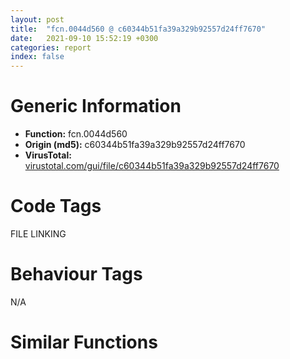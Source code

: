 ```yaml
---
layout: post
title:  "fcn.0044d560 @ c60344b51fa39a329b92557d24ff7670"
date:   2021-09-10 15:52:19 +0300
categories: report
index: false
---
```


# Generic Information
- **Function:** fcn.0044d560
- **Origin (md5):** c60344b51fa39a329b92557d24ff7670
- **VirusTotal:** [virustotal.com/gui/file/c60344b51fa39a329b92557d24ff7670][virustotal_ref]

# Code Tags
<span class="tag" id="FILE">FILE</span>
<span class="tag" id="LINKING">LINKING</span>


# Behaviour Tags
<span class="bhv-tag" id="na">N/A</span>

# Similar Functions
<script type="text/javascript" src="https://www.gstatic.com/charts/loader.js"></script>
<script type="text/javascript">

    google.charts.load('current', {'packages':['corechart']});
    google.charts.setOnLoadCallback(drawChart);

    function drawChart() {
    var data = new google.visualization.DataTable();
        data.addColumn('number', 'X');
        data.addColumn('number', 'Y');
        data.addColumn({type: 'string', role: 'tooltip', 'p': {'html': true}});
        data.addColumn({'type': 'string', 'role': 'style'});
        
        data.addRows([
    [-1034.672119140625, -2453.0361328125, '<b><a href="/report/fcn.0044d560@c60344b51fa39a329b92557d24ff7670">fcn.0044d560</a><br>@c60344b51fa39a329b92557d24ff7670</b><br>push ebp<br>mov ebp, esp<br>push 0xffffffffffffffff<br>push 0x5ab293<br>mov eax, dword<br>push eax<br>sub esp, 0x480<br>mov eax, dword[0x5ffcc0]<br>xor eax, ebp<br>mov dword[ebp-0x10], eax<br>push eax<br>lea eax, [ebp-0xc]<br>mov dword<br>mov dword[ebp-0x228], 0<br>lea ecx, [ebp-0x224]<br>call fcn.00421860<br>mov dword[ebp-4], 0<br>lea ecx, [ebp-0x454]<br>call fcn.00421860<br>mov byte[ebp-4], 1<br>lea ecx, [ebp-0x220]<br>call fcn.00421860<br>mov byte[ebp-4], 2<br>lea ecx, [ebp-0x22c]<br>call fcn.00421860<br>mov byte[ebp-4], 3<br>lea ecx, [ebp-0x458]<br>call fcn.00421860<br>mov byte[ebp-4], 4<br>mov dword[ebp-0x440], 0<br>lea eax, [ebp-0x45c]<br>push eax<br>call fcn.0044db50<br>add esp, 4<br>mov dword[ebp-0x470], eax<br>mov ecx, dword[ebp-0x470]<br>mov dword[ebp-0x474], ecx<br>mov byte[ebp-4], 5<br>lea edx, [ebp-0x460]<br>push edx<br>call fcn.0044da50<br>add esp, 4<br>mov dword[ebp-0x478], eax<br>mov eax, dword[ebp-0x478]<br>mov dword[ebp-0x47c], eax<br>mov byte[ebp-4], 6<br>mov ecx, dword[ebp-0x474]<br>mov edx, dword[ecx]<br>push edx<br>mov eax, dword[ebp-0x47c]<br>mov ecx, dword[eax]<br>push ecx<br>push str._s_s.ini<br>lea edx, [ebp-0x224]<br>push edx<br>call fcn.00415100<br>add esp, 0x10<br>mov byte[ebp-4], 5<br>lea ecx, [ebp-0x460]<br>call fcn.00410950<br>mov byte[ebp-4], 4<br>lea ecx, [ebp-0x45c]<br>call fcn.00410950<br>lea ecx, [ebp-0x224]<br>call fcn.00453f10<br>push eax<br>push str.http:__dldir1.qq.com_qqtv_azdk_qlinst.ini<br>call fcn.0044dc40<br>add esp, 8<br>test eax, eax<br>jne 0x44d6a7<br>mov dword[ebp-0x228], 1<br>jmp 0x44d980<br>xor eax, eax<br>mov word[ebp-0x43c], ax<br>push 0x206<br>push 0<br>lea ecx, [ebp-0x43a]<br>push ecx<br>call fcn.0057a180<br>add esp, 0xc<br>xor edx, edx<br>mov word[ebp-0x21c], dx<br>push 0x206<br>push 0<br>lea eax, [ebp-0x21a]<br>push eax<br>call fcn.0057a180<br>add esp, 0xc<br>lea ecx, [ebp-0x224]<br>call fcn.00453f10<br>push eax<br>push 0x104<br>lea ecx, [ebp-0x43c]<br>push ecx<br>push 0x5d26d4<br>push 0x5d272c<br>push str.qlinst<br>call dword[sym.imp.KERNEL32.dll_GetPrivateProfileStringW]<br>mov dword[ebp-0x448], eax<br>lea ecx, [ebp-0x224]<br>call fcn.00453f10<br>push eax<br>push 0x104<br>lea edx, [ebp-0x21c]<br>push edx<br>push 0x5d2744<br>push 0x5d2748<br>push str.qlinst<br>call dword[sym.imp.KERNEL32.dll_GetPrivateProfileStringW]<br>mov dword[ebp-0x450], eax<br>cmp dword[ebp-0x448], 0<br>je 0x44d75d<br>cmp dword[ebp-0x450], 0<br>jne 0x44d76c<br>mov dword[ebp-0x228], 2<br>jmp 0x44d980<br>lea eax, [ebp-0x43c]<br>push eax<br>lea ecx, [ebp-0x454]<br>call fcn.0040f9a0<br>lea ecx, [ebp-0x21c]<br>push ecx<br>lea ecx, [ebp-0x220]<br>call fcn.0040f9a0<br>lea edx, [ebp-0x464]<br>push edx<br>call fcn.0044db50<br>add esp, 4<br>mov dword[ebp-0x480], eax<br>mov eax, dword[ebp-0x480]<br>mov dword[ebp-0x484], eax<br>mov byte[ebp-4], 7<br>lea ecx, [ebp-0x468]<br>push ecx<br>call fcn.0044da50<br>add esp, 4<br>mov dword[ebp-0x488], eax<br>mov edx, dword[ebp-0x488]<br>mov dword[ebp-0x48c], edx<br>mov byte[ebp-4], 8<br>mov eax, dword[ebp-0x484]<br>mov ecx, dword[eax]<br>push ecx<br>mov edx, dword[ebp-0x48c]<br>mov eax, dword[edx]<br>push eax<br>push str._s_s.dll<br>lea ecx, [ebp-0x22c]<br>push ecx<br>call fcn.00415100<br>add esp, 0x10<br>mov byte[ebp-4], 7<br>lea ecx, [ebp-0x468]<br>call fcn.00410950<br>mov byte[ebp-4], 4<br>lea ecx, [ebp-0x464]<br>call fcn.00410950<br>lea ecx, [ebp-0x22c]<br>call fcn.00453f10<br>push eax<br>lea ecx, [ebp-0x454]<br>call fcn.00453f10<br>push eax<br>call fcn.0044dc40<br>add esp, 8<br>test eax, eax<br>jne 0x44d851<br>mov dword[ebp-0x228], 3<br>jmp 0x44d980<br>mov edx, dword[ebp+0xc]<br>push edx<br>mov eax, dword[ebp+8]<br>push eax<br>push str._ProductId:_d__ChannelId:_d<br>lea ecx, [ebp-0x458]<br>push ecx<br>call fcn.00415100<br>add esp, 0x10<br>lea ecx, [ebp-0x22c]<br>call fcn.00453f10<br>push eax<br>call dword[sym.imp.KERNEL32.dll_LoadLibraryW]<br>mov dword[ebp-0x440], eax<br>cmp dword[ebp-0x440], 0<br>jne 0x44d89d<br>mov dword[ebp-0x228], 4<br>jmp 0x44d980<br>push str.CheckFileMd5<br>mov edx, dword[ebp-0x440]<br>push edx<br>call dword[sym.imp.KERNEL32.dll_GetProcAddress]<br>mov dword[ebp-0x444], eax<br>cmp dword[ebp-0x444], 0<br>jne 0x44d8cd<br>mov dword[ebp-0x228], 5<br>jmp 0x44d980<br>lea ecx, [ebp-0x220]<br>call fcn.00453f10<br>push eax<br>lea ecx, [ebp-0x22c]<br>call fcn.00453f10<br>push eax<br>call dword[ebp-0x444]<br>test eax, eax<br>jne 0x44d8fe<br>mov dword[ebp-0x228], 6<br>jmp 0x44d980<br>push str.RunInstall<br>mov eax, dword[ebp-0x440]<br>push eax<br>call dword[sym.imp.KERNEL32.dll_GetProcAddress]<br>mov dword[ebp-0x230], eax<br>cmp dword[ebp-0x230], 0<br>jne 0x44d92b<br>mov dword[ebp-0x228], 7<br>jmp 0x44d980<br>lea ecx, [ebp-0x458]<br>call fcn.00453f10<br>push eax<br>call dword[ebp-0x230]<br>mov dword[ebp-0x44c], eax<br>cmp dword[ebp-0x44c], 1<br>jne 0x44d958<br>mov dword[ebp-0x228], 8<br>jmp 0x44d980<br>cmp dword[ebp-0x44c], 2<br>jne 0x44d96d<br>mov dword[ebp-0x228], 9<br>jmp 0x44d980<br>cmp dword[ebp-0x44c], 3<br>jne 0x44d980<br>mov dword[ebp-0x228], 0xa<br>mov dword[ebp-0x230], 0<br>cmp dword[ebp-0x440], 0<br>je 0x44d9aa<br>mov ecx, dword[ebp-0x440]<br>push ecx<br>call dword[sym.imp.KERNEL32.dll_FreeLibrary]<br>mov dword[ebp-0x440], 0<br>lea ecx, [ebp-0x224]<br>call fcn.00453f10<br>push eax<br>call dword[sym.imp.KERNEL32.dll_DeleteFileW]<br>lea ecx, [ebp-0x22c]<br>call fcn.00453f10<br>push eax<br>call dword[sym.imp.KERNEL32.dll_DeleteFileW]<br>mov edx, dword[ebp-0x228]<br>mov dword[ebp-0x46c], edx<br>mov byte[ebp-4], 3<br>lea ecx, [ebp-0x458]<br>call fcn.00410950<br>mov byte[ebp-4], 2<br>lea ecx, [ebp-0x22c]<br>call fcn.00410950<br>mov byte[ebp-4], 1<br>lea ecx, [ebp-0x220]<br>call fcn.00410950<br>mov byte[ebp-4], 0<br>lea ecx, [ebp-0x454]<br>call fcn.00410950<br>mov dword[ebp-4], 0xffffffff<br>lea ecx, [ebp-0x224]<br>call fcn.00410950<br>mov eax, dword[ebp-0x46c]<br>mov ecx, dword[ebp-0xc]<br>mov dword<br>pop ecx<br>mov ecx, dword[ebp-0x10]<br>xor ecx, ebp<br>call fcn.005713ed<br>mov esp, ebp<br>pop ebp<br>ret <br><eoc> ', 'point { fill-color: #e0440e; }'],
[1034.67236328125, 2453.0361328125, '<b><a href="/report/fcn.00437c90@279a61b1e76da49531f1f16fd1102a2d">fcn.00437c90</a><br>@279a61b1e76da49531f1f16fd1102a2d</b><br>push ebp<br>mov ebp, esp<br>push 0xffffffffffffffff<br>push 0x4f093b<br>mov eax, dword<br>push eax<br>sub esp, 0x514<br>mov eax, dword[0x53ebd0]<br>xor eax, ebp<br>mov dword[ebp-0x14], eax<br>push eax<br>lea eax, [ebp-0xc]<br>mov dword<br>mov dword[ebp-0x504], 0<br>mov dword[ebp-0x10], 0<br>mov ecx, dword[ebp+8]<br>add ecx, 0xe0<br>call fcn.00403920<br>cmp eax, 2<br>jbe 0x437d57<br>push 0x4fa284<br>push 2<br>mov ecx, dword[ebp+8]<br>add ecx, 0xe0<br>call fcn.00403920<br>sub eax, 2<br>push eax<br>lea eax, [ebp-0x4ac]<br>push eax<br>mov ecx, dword[ebp+8]<br>add ecx, 0xe0<br>call fcn.00413450<br>mov dword[ebp-0x508], eax<br>mov ecx, dword[ebp-0x508]<br>mov dword[ebp-0x50c], ecx<br>mov dword[ebp-4], 0<br>mov edx, dword[ebp-0x504]<br>or edx, 1<br>mov dword[ebp-0x504], edx<br>mov eax, dword[ebp-0x50c]<br>push eax<br>call fcn.0041a4c0<br>add esp, 8<br>movzx ecx, al<br>test ecx, ecx<br>je 0x437d57<br>mov dword[ebp-0x510], 1<br>jmp 0x437d61<br>mov dword[ebp-0x510], 0<br>mov dl, byte[ebp-0x510]<br>mov byte[ebp-0x48d], dl<br>mov dword[ebp-4], 0xffffffff<br>mov eax, dword[ebp-0x504]<br>and eax, 1<br>je 0x437d91<br>and dword[ebp-0x504], 0xfffffffe<br>lea ecx, [ebp-0x4ac]<br>call fcn.00401360<br>movzx ecx, byte[ebp-0x48d]<br>test ecx, ecx<br>je 0x437f5e<br>mov ecx, dword[ebp+8]<br>add ecx, 0xa8<br>call fcn.004013a0<br>push eax<br>lea edx, [ebp-0x440]<br>push edx<br>call fcn.004eae90<br>add esp, 8<br>mov dword[ebp-4], 1<br>xor eax, eax<br>mov word[ebp-0x21c], ax<br>push 0x206<br>push 0<br>lea ecx, [ebp-0x21a]<br>push ecx<br>call fcn.00490b70<br>add esp, 0xc<br>lea edx, [ebp-0x21c]<br>push edx<br>push 0x104<br>call dword[sym.imp.KERNEL32.dll_GetTempPathW]<br>mov ecx, dword[ebp+8]<br>add ecx, 0xe0<br>call fcn.004013a0<br>push eax<br>lea eax, [ebp-0x21c]<br>push eax<br>call dword[sym.imp.SHLWAPI.dll_PathAppendW]<br>lea ecx, [ebp-0x21c]<br>push ecx<br>call dword[sym.imp.SHLWAPI.dll_PathAddBackslashW]<br>push 0<br>lea ecx, [ebp-0x440]<br>call fcn.00402fe0<br>push eax<br>lea edx, [ebp-0x21c]<br>push edx<br>call fcn.00426e10<br>add esp, 0xc<br>xor eax, eax<br>mov word[ebp-0x424], ax<br>push 0x206<br>push 0<br>lea ecx, [ebp-0x422]<br>push ecx<br>call fcn.00490b70<br>add esp, 0xc<br>lea edx, [ebp-0x21c]<br>push edx<br>lea eax, [ebp-0x424]<br>push eax<br>call dword[sym.imp.KERNEL32.dll_lstrcpyW]<br>mov ecx, dword[ebp+8]<br>add ecx, 0xe0<br>call fcn.004013a0<br>push eax<br>lea ecx, [ebp-0x424]<br>push ecx<br>call dword[sym.imp.SHLWAPI.dll_PathAppendW]<br>push str..dll<br>lea edx, [ebp-0x424]<br>push edx<br>call dword[sym.imp.KERNEL32.dll_lstrcatW]<br>lea eax, [ebp-0x424]<br>push eax<br>call dword[sym.imp.SHLWAPI.dll_PathFileExistsW]<br>test eax, eax<br>je 0x437f04<br>lea ecx, [ebp-0x424]<br>push ecx<br>call dword[sym.imp.KERNEL32.dll_LoadLibraryW]<br>mov dword[ebp-0x444], eax<br>cmp dword[ebp-0x444], 0<br>je 0x437ef7<br>push str.Install_7z<br>mov edx, dword[ebp-0x444]<br>push edx<br>call dword[sym.imp.KERNEL32.dll_GetProcAddress]<br>mov dword[ebp-0x448], eax<br>cmp dword[ebp-0x448], 0<br>je 0x437ef7<br>call dword[ebp-0x448]<br>movzx eax, al<br>mov dword[ebp-0x10], eax<br>mov ecx, dword[ebp-0x444]<br>push ecx<br>call dword[sym.imp.KERNEL32.dll_FreeLibrary]<br>lea edx, [ebp-0x440]<br>push edx<br>call fcn.004eb200<br>add esp, 4<br>lea eax, [ebp-0x21c]<br>push eax<br>lea ecx, [ebp-0x4c8]<br>call fcn.004012e0<br>mov byte[ebp-4], 2<br>lea ecx, [ebp-0x4c8]<br>push ecx<br>call fcn.004eab00<br>add esp, 4<br>mov byte[ebp-4], 1<br>lea ecx, [ebp-0x4c8]<br>call fcn.00401360<br>mov dword[ebp-4], 0xffffffff<br>lea ecx, [ebp-0x440]<br>call fcn.00403090<br>jmp 0x438338<br>push 0x4fa2a4<br>mov edx, dword[ebp+0xc]<br>push edx<br>call fcn.0040b0b0<br>add esp, 8<br>movzx eax, al<br>test eax, eax<br>jne 0x437faa<br>push str.bdsrfdll<br>mov ecx, dword[ebp+0xc]<br>push ecx<br>call fcn.0040b0b0<br>add esp, 8<br>movzx edx, al<br>test edx, edx<br>jne 0x437faa<br>push str.baidushurufadll<br>mov eax, dword[ebp+0xc]<br>push eax<br>call fcn.0040b0b0<br>add esp, 8<br>movzx ecx, al<br>test ecx, ecx<br>je 0x43815b<br>mov ecx, dword[ebp+8]<br>add ecx, 0xa8<br>call fcn.004013a0<br>push eax<br>call dword[sym.imp.KERNEL32.dll_LoadLibraryW]<br>mov dword[ebp-0x44c], eax<br>cmp dword[ebp-0x44c], 0<br>je 0x438156<br>push str.CreateSetupObject<br>mov edx, dword[ebp-0x44c]<br>push edx<br>call dword[sym.imp.KERNEL32.dll_GetProcAddress]<br>mov dword[ebp-0x454], eax<br>push str.DestroySetupObject<br>mov eax, dword[ebp-0x44c]<br>push eax<br>call dword[sym.imp.KERNEL32.dll_GetProcAddress]<br>mov dword[ebp-0x450], eax<br>cmp dword[ebp-0x454], 0<br>je 0x438149<br>cmp dword[ebp-0x450], 0<br>je 0x438149<br>push 0<br>call dword[ebp-0x454]<br>mov dword[ebp-0x458], eax<br>lea ecx, [ebp-0x47c]<br>call fcn.0043a4b0<br>mov dword[ebp-4], 3<br>push 0x4fa2f8<br>mov ecx, dword[ebp+8]<br>add ecx, 0xfc<br>push ecx<br>push str._supply_id_:_<br>lea edx, [ebp-0x4e4]<br>push edx<br>call fcn.0042dc90<br>add esp, 0xc<br>mov dword[ebp-0x514], eax<br>mov eax, dword[ebp-0x514]<br>mov dword[ebp-0x518], eax<br>mov byte[ebp-4], 4<br>mov ecx, dword[ebp-0x518]<br>push ecx<br>lea edx, [ebp-0x474]<br>push edx<br>call fcn.0041a4e0<br>add esp, 0xc<br>mov byte[ebp-4], 6<br>lea ecx, [ebp-0x4e4]<br>call fcn.00401360<br>cmp dword[ebp-0x458], 0<br>je 0x438128<br>push 0<br>lea eax, [ebp-0x47c]<br>push eax<br>mov ecx, dword[ebp-0x458]<br>mov edx, dword[ecx]<br>mov eax, dword[ebp-0x458]<br>push eax<br>mov ecx, dword[edx]<br>call ecx<br>lea ecx, [ebp-0x474]<br>call fcn.004013a0<br>push eax<br>mov edx, dword[ebp-0x458]<br>mov eax, dword[edx]<br>mov ecx, dword[ebp-0x458]<br>push ecx<br>mov edx, dword[eax+4]<br>call edx<br>test eax, eax<br>jne 0x43811b<br>push 0xffffffffffffffff<br>mov eax, dword[ebp-0x458]<br>mov ecx, dword[eax]<br>mov edx, dword[ebp-0x458]<br>push edx<br>mov eax, dword[ecx+0xc]<br>call eax<br>push eax<br>call dword[sym.imp.KERNEL32.dll_WaitForSingleObject]<br>lea ecx, [ebp-0x47c]<br>call fcn.0040bb70<br>cmp eax, 2<br>jne 0x43811b<br>mov dword[ebp-0x10], 1<br>mov ecx, dword[ebp-0x458]<br>push ecx<br>call dword[ebp-0x450]<br>mov byte[ebp-4], 3<br>lea ecx, [ebp-0x474]<br>call fcn.00401360<br>mov dword[ebp-4], 0xffffffff<br>lea ecx, [ebp-0x47c]<br>call fcn.0043a4e0<br>mov edx, dword[ebp-0x44c]<br>push edx<br>call dword[sym.imp.KERNEL32.dll_FreeLibrary]<br>jmp 0x438338<br>push str.jzllqdll<br>mov eax, dword[ebp+0xc]<br>push eax<br>call fcn.0040b0b0<br>add esp, 8<br>movzx ecx, al<br>test ecx, ecx<br>je 0x4381d7<br>mov ecx, dword[ebp+8]<br>add ecx, 0xa8<br>call fcn.004013a0<br>push eax<br>call dword[sym.imp.KERNEL32.dll_LoadLibraryW]<br>mov dword[ebp-0x480], eax<br>cmp dword[ebp-0x480], 0<br>je 0x4381c5<br>push str.SetupJuZi<br>mov edx, dword[ebp-0x480]<br>push edx<br>call dword[sym.imp.KERNEL32.dll_GetProcAddress]<br>mov dword[ebp-0x484], eax<br>cmp dword[ebp-0x484], 0<br>je 0x4381c5<br>call dword[ebp-0x484]<br>mov dword[ebp-0x10], 1<br>mov eax, dword[ebp-0x480]<br>push eax<br>call dword[sym.imp.KERNEL32.dll_FreeLibrary]<br>jmp 0x438338<br>push str.dzsdll<br>mov ecx, dword[ebp+0xc]<br>push ecx<br>call fcn.0040b0b0<br>add esp, 8<br>movzx edx, al<br>test edx, edx<br>je 0x438252<br>mov ecx, dword[ebp+8]<br>add ecx, 0xa8<br>call fcn.004013a0<br>push eax<br>call dword[sym.imp.KERNEL32.dll_LoadLibraryW]<br>mov dword[ebp-0x488], eax<br>cmp dword[ebp-0x488], 0<br>je 0x438240<br>push str.SetupDaZhanShen<br>mov eax, dword[ebp-0x488]<br>push eax<br>call dword[sym.imp.KERNEL32.dll_GetProcAddress]<br>mov dword[ebp-0x48c], eax<br>cmp dword[ebp-0x48c], 0<br>je 0x438240<br>call dword[ebp-0x48c]<br>movzx ecx, al<br>mov dword[ebp-0x10], ecx<br>mov edx, dword[ebp-0x488]<br>push edx<br>call dword[sym.imp.KERNEL32.dll_FreeLibrary]<br>jmp 0x438338<br>mov eax, dword[ebp+8]<br>push eax<br>call fcn.00437300<br>add esp, 4<br>test eax, eax<br>je 0x438338<br>mov ecx, dword[ebp+8]<br>push ecx<br>call fcn.00436e30<br>add esp, 4<br>test eax, eax<br>jne 0x4382ff<br>push 0<br>mov ecx, dword[ebp+8]<br>add ecx, 0x120<br>call fcn.004013a0<br>push eax<br>mov ecx, dword[ebp+8]<br>add ecx, 0xa8<br>call fcn.004013a0<br>push eax<br>call fcn.0042c080<br>add esp, 0xc<br>mov dword[ebp-0x10], eax<br>mov ecx, dword[ebp+8]<br>add ecx, 0xa8<br>call fcn.004013a0<br>push eax<br>lea edx, [ebp-0x500]<br>push edx<br>call fcn.004eae90<br>add esp, 8<br>mov dword[ebp-0x51c], eax<br>mov eax, dword[ebp-0x51c]<br>mov dword[ebp-0x520], eax<br>mov dword[ebp-4], 7<br>mov ecx, dword[ebp-0x520]<br>push ecx<br>call fcn.004eb200<br>add esp, 4<br>mov dword[ebp-4], 0xffffffff<br>lea ecx, [ebp-0x500]<br>call fcn.00403090<br>jmp 0x438338<br>mov edx, dword[ebp+8]<br>push edx<br>call fcn.00437090<br>add esp, 4<br>test eax, eax<br>jne 0x438338<br>mov eax, dword[ebp+8]<br>add eax, 0x120<br>push eax<br>mov ecx, dword[ebp+8]<br>add ecx, 0xa8<br>push ecx<br>mov ecx, 0x542740<br>call fcn.004013a0<br>push eax<br>call fcn.0042c1a0<br>add esp, 0xc<br>mov dword[ebp-0x10], eax<br>mov eax, dword[ebp-0x10]<br>mov ecx, dword[ebp-0xc]<br>mov dword<br>pop ecx<br>mov ecx, dword[ebp-0x14]<br>xor ecx, ebp<br>call fcn.00490ace<br>mov esp, ebp<br>pop ebp<br>ret <br><eoc> ', 'null'],

        ]);

    var options = {
        title: 'Similarity Plot',
        legend: 'none',
        colors: ['#dedbd9', '#e6693e', '#ec8f6e', '#f3b49f', '#f6c7b6'],
        tooltip: {isHtml: true, trigger: 'both'},
        explorer: {
        actions: ["dragToZoom", "rightClickToReset"],
        },
        chartArea: {
        width: '80%',
        height: '80%'
        },
        width: '100%',
        height: '100%'
    };

    var chart = new google.visualization.ScatterChart(document.getElementById('chart_div'));

    chart.draw(data, options);
    }
    
</script>


<div id="chart_div" style="width: 100%px; height: 100%;"></div>

# Disassembled Code
{% highlight nasm %}

push ebp
mov ebp, esp
push 0xffffffffffffffff
push 0x5ab293
mov eax, dword
push eax
sub esp, 0x480
mov eax, dword[0x5ffcc0]
xor eax, ebp
mov dword[ebp-0x10], eax
push eax
lea eax, [ebp-0xc]
mov dword
mov dword[ebp-0x228], 0
lea ecx, [ebp-0x224]
call fcn.00421860
mov dword[ebp-4], 0
lea ecx, [ebp-0x454]
call fcn.00421860
mov byte[ebp-4], 1
lea ecx, [ebp-0x220]
call fcn.00421860
mov byte[ebp-4], 2
lea ecx, [ebp-0x22c]
call fcn.00421860
mov byte[ebp-4], 3
lea ecx, [ebp-0x458]
call fcn.00421860
mov byte[ebp-4], 4
mov dword[ebp-0x440], 0
lea eax, [ebp-0x45c]
push eax
call fcn.0044db50
add esp, 4
mov dword[ebp-0x470], eax
mov ecx, dword[ebp-0x470]
mov dword[ebp-0x474], ecx
mov byte[ebp-4], 5
lea edx, [ebp-0x460]
push edx
call fcn.0044da50
add esp, 4
mov dword[ebp-0x478], eax
mov eax, dword[ebp-0x478]
mov dword[ebp-0x47c], eax
mov byte[ebp-4], 6
mov ecx, dword[ebp-0x474]
mov edx, dword[ecx]
push edx
mov eax, dword[ebp-0x47c]
mov ecx, dword[eax]
push ecx
push str._s_s.ini
lea edx, [ebp-0x224]
push edx
call fcn.00415100
add esp, 0x10
mov byte[ebp-4], 5
lea ecx, [ebp-0x460]
call fcn.00410950
mov byte[ebp-4], 4
lea ecx, [ebp-0x45c]
call fcn.00410950
lea ecx, [ebp-0x224]
call fcn.00453f10
push eax
push str.http:__dldir1.qq.com_qqtv_azdk_qlinst.ini
call fcn.0044dc40
add esp, 8
test eax, eax
jne 0x44d6a7
mov dword[ebp-0x228], 1
jmp 0x44d980
xor eax, eax
mov word[ebp-0x43c], ax
push 0x206
push 0
lea ecx, [ebp-0x43a]
push ecx
call fcn.0057a180
add esp, 0xc
xor edx, edx
mov word[ebp-0x21c], dx
push 0x206
push 0
lea eax, [ebp-0x21a]
push eax
call fcn.0057a180
add esp, 0xc
lea ecx, [ebp-0x224]
call fcn.00453f10
push eax
push 0x104
lea ecx, [ebp-0x43c]
push ecx
push 0x5d26d4
push 0x5d272c
push str.qlinst
call dword[sym.imp.KERNEL32.dll_GetPrivateProfileStringW]
mov dword[ebp-0x448], eax
lea ecx, [ebp-0x224]
call fcn.00453f10
push eax
push 0x104
lea edx, [ebp-0x21c]
push edx
push 0x5d2744
push 0x5d2748
push str.qlinst
call dword[sym.imp.KERNEL32.dll_GetPrivateProfileStringW]
mov dword[ebp-0x450], eax
cmp dword[ebp-0x448], 0
je 0x44d75d
cmp dword[ebp-0x450], 0
jne 0x44d76c
mov dword[ebp-0x228], 2
jmp 0x44d980
lea eax, [ebp-0x43c]
push eax
lea ecx, [ebp-0x454]
call fcn.0040f9a0
lea ecx, [ebp-0x21c]
push ecx
lea ecx, [ebp-0x220]
call fcn.0040f9a0
lea edx, [ebp-0x464]
push edx
call fcn.0044db50
add esp, 4
mov dword[ebp-0x480], eax
mov eax, dword[ebp-0x480]
mov dword[ebp-0x484], eax
mov byte[ebp-4], 7
lea ecx, [ebp-0x468]
push ecx
call fcn.0044da50
add esp, 4
mov dword[ebp-0x488], eax
mov edx, dword[ebp-0x488]
mov dword[ebp-0x48c], edx
mov byte[ebp-4], 8
mov eax, dword[ebp-0x484]
mov ecx, dword[eax]
push ecx
mov edx, dword[ebp-0x48c]
mov eax, dword[edx]
push eax
push str._s_s.dll
lea ecx, [ebp-0x22c]
push ecx
call fcn.00415100
add esp, 0x10
mov byte[ebp-4], 7
lea ecx, [ebp-0x468]
call fcn.00410950
mov byte[ebp-4], 4
lea ecx, [ebp-0x464]
call fcn.00410950
lea ecx, [ebp-0x22c]
call fcn.00453f10
push eax
lea ecx, [ebp-0x454]
call fcn.00453f10
push eax
call fcn.0044dc40
add esp, 8
test eax, eax
jne 0x44d851
mov dword[ebp-0x228], 3
jmp 0x44d980
mov edx, dword[ebp+0xc]
push edx
mov eax, dword[ebp+8]
push eax
push str._ProductId:_d__ChannelId:_d
lea ecx, [ebp-0x458]
push ecx
call fcn.00415100
add esp, 0x10
lea ecx, [ebp-0x22c]
call fcn.00453f10
push eax
call dword[sym.imp.KERNEL32.dll_LoadLibraryW]
mov dword[ebp-0x440], eax
cmp dword[ebp-0x440], 0
jne 0x44d89d
mov dword[ebp-0x228], 4
jmp 0x44d980
push str.CheckFileMd5
mov edx, dword[ebp-0x440]
push edx
call dword[sym.imp.KERNEL32.dll_GetProcAddress]
mov dword[ebp-0x444], eax
cmp dword[ebp-0x444], 0
jne 0x44d8cd
mov dword[ebp-0x228], 5
jmp 0x44d980
lea ecx, [ebp-0x220]
call fcn.00453f10
push eax
lea ecx, [ebp-0x22c]
call fcn.00453f10
push eax
call dword[ebp-0x444]
test eax, eax
jne 0x44d8fe
mov dword[ebp-0x228], 6
jmp 0x44d980
push str.RunInstall
mov eax, dword[ebp-0x440]
push eax
call dword[sym.imp.KERNEL32.dll_GetProcAddress]
mov dword[ebp-0x230], eax
cmp dword[ebp-0x230], 0
jne 0x44d92b
mov dword[ebp-0x228], 7
jmp 0x44d980
lea ecx, [ebp-0x458]
call fcn.00453f10
push eax
call dword[ebp-0x230]
mov dword[ebp-0x44c], eax
cmp dword[ebp-0x44c], 1
jne 0x44d958
mov dword[ebp-0x228], 8
jmp 0x44d980
cmp dword[ebp-0x44c], 2
jne 0x44d96d
mov dword[ebp-0x228], 9
jmp 0x44d980
cmp dword[ebp-0x44c], 3
jne 0x44d980
mov dword[ebp-0x228], 0xa
mov dword[ebp-0x230], 0
cmp dword[ebp-0x440], 0
je 0x44d9aa
mov ecx, dword[ebp-0x440]
push ecx
call dword[sym.imp.KERNEL32.dll_FreeLibrary]
mov dword[ebp-0x440], 0
lea ecx, [ebp-0x224]
call fcn.00453f10
push eax
call dword[sym.imp.KERNEL32.dll_DeleteFileW]
lea ecx, [ebp-0x22c]
call fcn.00453f10
push eax
call dword[sym.imp.KERNEL32.dll_DeleteFileW]
mov edx, dword[ebp-0x228]
mov dword[ebp-0x46c], edx
mov byte[ebp-4], 3
lea ecx, [ebp-0x458]
call fcn.00410950
mov byte[ebp-4], 2
lea ecx, [ebp-0x22c]
call fcn.00410950
mov byte[ebp-4], 1
lea ecx, [ebp-0x220]
call fcn.00410950
mov byte[ebp-4], 0
lea ecx, [ebp-0x454]
call fcn.00410950
mov dword[ebp-4], 0xffffffff
lea ecx, [ebp-0x224]
call fcn.00410950
mov eax, dword[ebp-0x46c]
mov ecx, dword[ebp-0xc]
mov dword
pop ecx
mov ecx, dword[ebp-0x10]
xor ecx, ebp
call fcn.005713ed
mov esp, ebp
pop ebp
ret

{% endhighlight %}

[virustotal_ref]: https://www.virustotal.com/gui/file/c60344b51fa39a329b92557d24ff7670